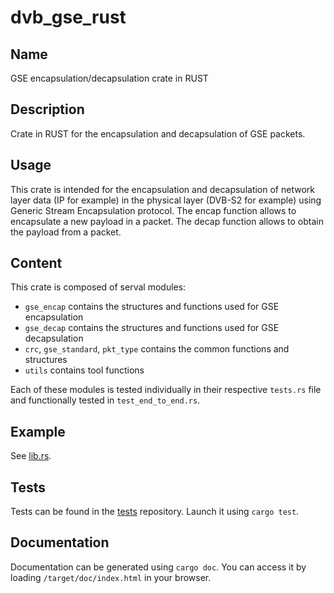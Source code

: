 # dvb_gse_rust


## Name
GSE encapsulation/decapsulation crate in RUST

## Description
Crate in RUST for the encapsulation and decapsulation of GSE packets. 

## Usage
This crate is intended for the encapsulation and decapsulation of network layer data (IP for example) in the physical layer (DVB-S2 for example) using Generic Stream Encapsulation protocol.
The encap function allows to encapsulate a new payload in a packet. 
The decap function allows to obtain the payload from a packet.

## Content
This crate is composed of serval modules:
- `gse_encap` contains the structures and functions used for GSE encapsulation
- `gse_decap` contains the structures and functions used for GSE decapsulation
- `crc`, `gse_standard`, `pkt_type` contains the common functions and structures
- `utils` contains tool functions

Each of these modules is tested individually in their respective `tests.rs` file and functionally tested in `test_end_to_end.rs`.

## Example
See [lib.rs](src/lib.rs).

## Tests
Tests can be found in the [tests](tests) repository. Launch it using `cargo test`.

## Documentation
Documentation can be generated using `cargo doc`. You can access it by loading `/target/doc/index.html` in your browser.

